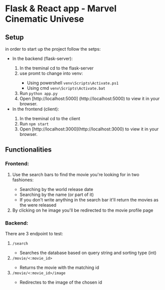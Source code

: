 # Flask & React app - Marvel Cinematic Univese

## Setup
in order to start up the project follow the setps:

<ul>
    <li>In the backend (flask-server):</li>
        <ol>
            <li>In the treminal cd to the flask-server</li>
            <li>use promt to change into venv: </li>
                <ul>
                    <li>Using powershell <code>venv\Scripts\Activate.ps1</code></li>
                    <li>Using cmd <code>venv\Scripts\Activate.bat</code></li>
                </ul>
            <li>Run <code>python app.py</code></li>
            <li>Open [http://localhost:5000] (http://localhost:5000) to view it in your browser.</li>
        </ol>
    <li>In the frontend (client):</li>
        <ol>
            <li>In the treminal cd to the client</li>
            <li>Run <code>npm start</code></li>
            <li>Open [http://localhost:3000](http://localhost:3000) to view it in your browser.</li>
        </ol>
</ul>

## Functionalities 
### Frontend:
<ol>
    <li>Use the search bars to find the movie you're looking for in two fashiones:</li>
        <ul>
            <li>Searching by the world release date</li>
            <li>Searching by the name (or part of it)</li>
            <li>If you don't write anything in the search bar it'll return the movies as the were released </li>
        </ul>
    <li>By clicking on he image you'll be redirected to the movie profile page</li>
</ol>

### Backend:
There are 3 endpoint to test:
<ol>
    <li><code>/search</code></li>
        <ul>
            <li>Searches the database based on query string and sorting type (int)</li>
        </ul>
    <li><code>/movie/<:movie_id></code></li>
        <ul>
            <li>Returns the movie with the matching id</li>
        </ul>
    <li><code>/movie/<:movie_id>/image</code></li>
        <ul>
            <li>Redirectes to the image of the chosen id</li>
        </ul>
</ol>
